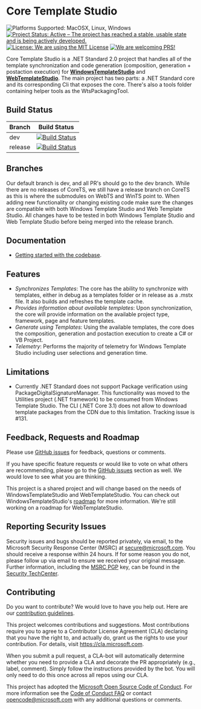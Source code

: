 # Core Template Studio

<img src="https://img.shields.io/badge/platform-linux--64%20%7C%20win--64%20%7C%20osx--64%20-lightgrey.svg" alt="Platforms Supported: MacOSX, Linux, Windows"/> <a href="https://www.repostatus.org/#active"><img src="https://www.repostatus.org/badges/latest/active.svg" alt="Project Status: Active – The project has reached a stable, usable state and is being actively developed." /></a> <a href="LICENSE.md"><img src="https://img.shields.io/badge/license-MIT-blue.svg" alt="License: We are using the MIT License"></a> <a href="CONTRIBUTING.md"><img src="https://img.shields.io/badge/PRs-Welcome-brightgreen.svg" alt="We are welcoming PRS!"></a>

Core Template Studio is a .NET Standard 2.0 project that handles all of the template synchronization and code generation (composition, generation + postaction execution) for **[WindowsTemplateStudio](https://github.com/Microsoft/WindowsTemplateStudio)** and **[WebTemplateStudio](https://github.com/Microsoft/WebTemplateStudio)**. The main project has two parts: a .NET Standard core and its corresponding Cli that exposes the core. There's also a tools folder containing helper tools as the WtsPackagingTool.

## Build Status

| Branch  |                                                                                                                Build Status                                                                                                                |
| :------ | :----------------------------------------------------------------------------------------------------------------------------------------------------------------------------------------------------------------------------------------: |
| dev     |     [![Build Status](https://winappstudio.visualstudio.com/DefaultCollection/WTS/_apis/build/status/CoreTemplateStudio-%20CI?branchName=dev)](https://winappstudio.visualstudio.com/WTS/_build/latest?definitionId=156&branchName=dev)     |
| release | [![Build Status](https://winappstudio.visualstudio.com/DefaultCollection/WTS/_apis/build/status/CoreTemplateStudio-%20CI?branchName=release)](https://winappstudio.visualstudio.com/WTS/_build/latest?definitionId=156&branchName=release) |

## Branches
Our default branch is dev, and all PR's should go to the dev branch. While there are no releases of CoreTS, we still have a release branch on CoreTS as this is where the submodules on WebTS and WinTS point to. When adding new functionality or changing existing code make sure the changes are compatible with both Windows Template Studio and Web Template Studio. All changes have to be tested in both Windows Template Studio and Web Template Studio before being merged into the release branch.

## Documentation

- [Getting started with the codebase](./docs/getting-started-developers.md).

## Features

- _Synchronizes Templates_: The core has the ability to synchronize with templates, either in debug as a templates folder or in release as a .mstx file. It also builds and refreshes the template cache.
- _Provides information about available templates_: Upon synchronization, the core will provide information on the available project type, framework, page and feature templates.
- _Generate using Templates_: Using the available templates, the core does the composition, generation and postaction execution to create a C# or VB Project.
- _Telemetry_: Performs the majority of telemetry for Windows Template Studio including user selections and generation time.

## Limitations

- Currently .NET Standard does not support Package verification using PackageDigitalSignatureManager. This functionality was moved to the Utilities project (.NET framework) to be consumed from Windows Template Studio. The CLI (.NET Core 3.1) does not allow to download template packages from the CDN due to this limitation. Tracking issue is #131. 

## Feedback, Requests and Roadmap

Please use [GitHub issues](https://github.com/Microsoft/CoreTemplateStudio/issues) for feedback, questions or comments.

If you have specific feature requests or would like to vote on what others are recommending, please go to the [GitHub issues](https://github.com/Microsoft/CoreTemplateStudio/issues) section as well. We would love to see what you are thinking.

This project is a shared project and will change based on the needs of WindowsTemplateStudio and WebTemplateStudio. You can check out WindowsTemplateStudio's [roadmap](https://github.com/microsoft/WindowsTemplateStudio/blob/dev/docs/roadmap.md) for more information. We're still working on a roadmap for WebTemplateStudio.

## Reporting Security Issues

Security issues and bugs should be reported privately, via email, to the Microsoft Security
Response Center (MSRC) at [secure@microsoft.com](mailto:secure@microsoft.com). You should
receive a response within 24 hours. If for some reason you do not, please follow up via
email to ensure we received your original message. Further information, including the
[MSRC PGP](https://technet.microsoft.com/en-us/security/dn606155) key, can be found in
the [Security TechCenter](https://technet.microsoft.com/en-us/security/default).

## Contributing

Do you want to contribute? We would love to have you help out. Here are our [contribution guidelines](CONTRIBUTING.md).

This project welcomes contributions and suggestions. Most contributions require you to agree to a
Contributor License Agreement (CLA) declaring that you have the right to, and actually do, grant us
the rights to use your contribution. For details, visit https://cla.microsoft.com.

When you submit a pull request, a CLA-bot will automatically determine whether you need to provide
a CLA and decorate the PR appropriately (e.g., label, comment). Simply follow the instructions
provided by the bot. You will only need to do this once across all repos using our CLA.

This project has adopted the [Microsoft Open Source Code of Conduct](https://opensource.microsoft.com/codeofconduct/).
For more information see the [Code of Conduct FAQ](https://opensource.microsoft.com/codeofconduct/faq/) or
contact [opencode@microsoft.com](mailto:opencode@microsoft.com) with any additional questions or comments.
